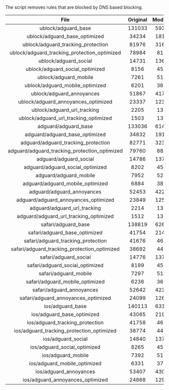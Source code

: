 The script removes rules that are blocked by DNS based blocking.


| File | Original | Modified |
|:----:|:-----:|:-----:|
| ublock/adguard_base | 131033 | 59378 |
| ublock/adguard_base_optimized | 34234 | 18135 |
| ublock/adguard_tracking_protection | 81976 | 31655 |
| ublock/adguard_tracking_protection_optimized | 78984 | 8143 |
| ublock/adguard_social | 14731 | 13665 |
| ublock/adguard_social_optimized | 8156 | 4539 |
| ublock/adguard_mobile | 7261 | 5109 |
| ublock/adguard_mobile_optimized | 6201 | 3652 |
| ublock/adguard_annoyances | 51867 | 41750 |
| ublock/adguard_annoyances_optimized | 23337 | 12308 |
| ublock/adguard_url_tracking | 2205 | 1345 |
| ublock/adguard_url_tracking_optimized | 1503 | 1342 |
| adguard/adguard_base | 133036 | 61437 |
| adguard/adguard_base_optimized | 34832 | 19167 |
| adguard/adguard_tracking_protection | 82771 | 32392 |
| adguard/adguard_tracking_protection_optimized | 79760 | 8864 |
| adguard/adguard_social | 14786 | 13725 |
| adguard/adguard_social_optimized | 8202 | 4585 |
| adguard/adguard_mobile | 7952 | 5292 |
| adguard/adguard_mobile_optimized | 6884 | 3828 |
| adguard/adguard_annoyances | 52453 | 42257 |
| adguard/adguard_annoyances_optimized | 23849 | 12586 |
| adguard/adguard_url_tracking | 2214 | 1353 |
| adguard/adguard_url_tracking_optimized | 1512 | 1350 |
| safari/adguard_base | 138819 | 62664 |
| safari/adguard_base_optimized | 41754 | 21443 |
| safari/adguard_tracking_protection | 41676 | 4622 |
| safari/adguard_tracking_protection_optimized | 38692 | 4471 |
| safari/adguard_social | 14776 | 13709 |
| safari/adguard_social_optimized | 8199 | 4572 |
| safari/adguard_mobile | 7297 | 5150 |
| safari/adguard_mobile_optimized | 6236 | 3687 |
| safari/adguard_annoyances | 52642 | 42363 |
| safari/adguard_annoyances_optimized | 24099 | 12668 |
| ios/adguard_base | 140113 | 63174 |
| ios/adguard_base_optimized | 43065 | 21950 |
| ios/adguard_tracking_protection | 41758 | 4630 |
| ios/adguard_tracking_protection_optimized | 38774 | 4479 |
| ios/adguard_social | 14840 | 13747 |
| ios/adguard_social_optimized | 8265 | 4592 |
| ios/adguard_mobile | 7392 | 5194 |
| ios/adguard_mobile_optimized | 6331 | 3728 |
| ios/adguard_annoyances | 53407 | 43020 |
| ios/adguard_annoyances_optimized | 24868 | 12990 |
